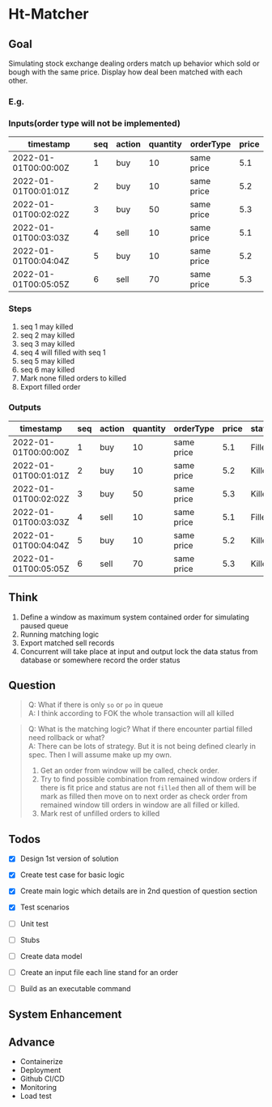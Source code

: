 Ht-Matcher
===

Goal
---

Simulating stock exchange dealing orders match up behavior which sold or bough with the 
same price. Display how deal been matched with each other.

### E.g.

### Inputs(order type will not be implemented)

| timestamp | seq | action | quantity | orderType  | price |
|---|---|--------|----------|------------|-------|
|2022-01-01T00:00:00Z| 1| buy    | 10       | same price | 5.1   | 
|2022-01-01T00:01:01Z| 2| buy    | 10       | same price | 5.2   | 
|2022-01-01T00:02:02Z| 3| buy    | 50       | same price | 5.3   | 
|2022-01-01T00:03:03Z| 4| sell   | 10       | same price | 5.1   | 
|2022-01-01T00:04:04Z| 5| buy    | 10       | same price | 5.2   | 
|2022-01-01T00:05:05Z| 6| sell   | 70       | same price | 5.3   | 


### Steps

1. seq 1 may killed
2. seq 2 may killed
3. seq 3 may killed
4. seq 4 will filled with seq 1
5. seq 5 may killed
6. seq 6 may killed
7. Mark none filled orders to killed
8. Export filled order


### Outputs
| timestamp | seq | action | quantity | orderType  | price | status |
|---|---|--------|----------|------------|-------|--------|
|2022-01-01T00:00:00Z| 1| buy    | 10       | same price | 5.1   | Filled |
|2022-01-01T00:01:01Z| 2| buy    | 10       | same price | 5.2   | Killed |
|2022-01-01T00:02:02Z| 3| buy    | 50       | same price | 5.3   | Killed |
|2022-01-01T00:03:03Z| 4| sell   | 10       | same price | 5.1   | Filled |
|2022-01-01T00:04:04Z| 5| buy    | 10       | same price | 5.2   | Killed |
|2022-01-01T00:05:05Z| 6| sell   | 70       | same price | 5.3   | Killed |


Think
---

1. Define a window as maximum system contained order for simulating paused queue
2. Running matching logic
3. Export matched sell records
4. Concurrent will take place at input and output lock the data status from database or somewhere record the order
status


Question
---

> Q: What if there is only `so` or `po` in queue
> <br />
> A: I think according to FOK the whole transaction will all killed
   
> Q: What is the matching logic? What if there encounter partial filled need rollback or what?
> <br />
> A: There can be lots of strategy. But it is not being defined clearly in spec. Then I will assume make up my own. <br/>
> 1. Get an order from window will be called, check order. <br/>
> 2. Try to find possible combination from remained window orders if there is fit price and status are not `filled` then
> all of them will be mark as filled then move on to next order as check order from remained window till orders in 
> window are all filled or killed. <br />
> 3. Mark rest of unfilled orders to killed


Todos
---

- [x] Design 1st version of solution
- [x] Create test case for basic logic
- [x] Create main logic which details are in 2nd question of question section
- [x] Test scenarios
- [ ] Unit test 
- [ ] Stubs
- [ ] Create data model
- [ ] Create an input file each line stand for an order
- [ ] Build as an executable command


System Enhancement
---


Advance
---
- Containerize
- Deployment
- Github CI/CD
- Monitoring
- Load test